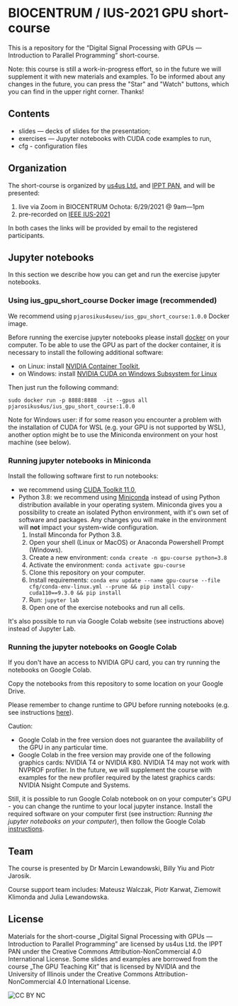 # BIOCENTRUM / IUS-2021 GPU short-course

This is a repository for the “Digital Signal Processing with GPUs — Introduction to Parallel Programming” short-course.

Note: this course is still a work-in-progress effort, so in the future we will supplement it with new materials and examples. To be informed about any changes in the future, you can press the "Star" and "Watch" buttons, which you can find in the upper right corner. Thanks!

## Contents
- slides — decks of slides for the presentation; 
- exercises — Jupyter notebooks with CUDA code examples to run,
- cfg - configuration files 

## Organization
The short-course is organized by [us4us Ltd.](http://us4us.eu/) and [IPPT PAN](http://www.ippt.pan.pl/en/), and will be presented:

1. live via Zoom in BIOCENTRUM Ochota: 6/29/2021 @ 9am—1pm
2. pre-recorded on [IEEE IUS-2021](https://2021.ieee-ius.org/short-courses/)

In both cases the links will be provided by email to the registered participants.

## Jupyter notebooks

In this section we describe how you can get and run the exercise jupyter notebooks.

### Using ius_gpu_short_course Docker image (recommended)

We recommend using `pjarosikus4useu/ius_gpu_short_course:1.0.0` Docker image.

Before running the exercise jupyter notebooks please install [docker](https://docs.docker.com/get-docker/) on your computer. To be able to use the GPU as part of the docker container, it is necessary to install the following additional software:

- on Linux: install [NVIDIA Container Toolkit](https://docs.nvidia.com/datacenter/cloud-native/container-toolkit/install-guide.html),
- on Windows: install [NVIDIA CUDA on Windows Subsystem for Linux](https://docs.nvidia.com/cuda/wsl-user-guide/index.html)

Then just run the following command:

```
sudo docker run -p 8888:8888  -it --gpus all pjarosikus4us/ius_gpu_short_course:1.0.0
```

Note for Windows user: if for some reason you encounter a problem with the installation of CUDA for WSL (e.g. your GPU is not supported by WSL), another option might be to use the Miniconda environment on your host machine (see below).

### Running jupyter notebooks in Miniconda

Install the following software first to run notebooks:
- we recommend using [CUDA Toolkit 11.0](https://developer.nvidia.com/cuda-11.0-download-archive),
- Python 3.8: we recommend using [Miniconda](https://docs.conda.io/en/latest/miniconda.html) instead of using Python distribution available in your operating system. Miniconda gives you a possibility to create an isolated Python environment, with it's own set of software and packages. Any changes you will make in the environment will **not** impact your system-wide configuration.
  1. Install Minconda for Python 3.8.
  2. Open your shell (Linux or MacOS) or Anaconda Powershell Prompt (Windows).
  3. Create a new environment: `conda create -n gpu-course python=3.8`
  4. Activate the environment: `conda activate gpu-course`
  5. Clone this repository on your computer.
  6. Install requirements: `conda env update --name gpu-course --file cfg/conda-env-linux.yml --prune && pip install cupy-cuda110==9.3.0 && pip install ` 
  9. Run: `jupyter lab`
  10. Open one of the exercise notebooks and run all cells.

It's also possible to run via Google Colab website (see instructions above) instead of Jupyter Lab. 

### Running the jupyter notebooks on Google Colab

If you don't have an access to NVIDIA GPU card, you can try running the notebooks on Google Colab.

Copy the notebooks from this repository to some location on your Google Drive. 

Please remember to change runtime to GPU before running notebooks (e.g. see instructions [here](https://www.geeksforgeeks.org/how-to-use-google-colab/)). 

Caution:

- Google Colab in the free version does not guarantee the availability of the GPU in any particular time.
- Google Colab in the free version may provide one of the following graphics cards: NVIDIA T4 or NVIDIA K80. NVIDIA T4 may not work with NVPROF profiler. In the future, we will supplement the course with examples for the new profiler required by the latest graphics cards: NVIDIA Nsight Compute and Systems.

Still, it is possible to run Google Colab notebook on on your computer's GPU - you can change the runtime to your local jupyter instance. Install the required software on your computer first (see instruction: *Running the jupyter notebooks on your computer*), then follow the Google Colab [instructions](https://research.google.com/colaboratory/local-runtimes.html).

## Team
The course is presented by Dr Marcin Lewandowski, Billy Yiu and Piotr Jarosik.

Course support team includes: Mateusz Walczak, Piotr Karwat, Ziemowit Klimonda and Julia Lewandowska.

## License
Materials for the short-course „Digital Signal Processing with GPUs — Introduction to Parallel Programming” are licensed by us4us Ltd. the IPPT PAN under the Creative Commons Attribution-NonCommercial 4.0 International License.
Some slides and examples are borrowed from the course „The GPU Teaching Kit” that is licensed by NVIDIA and the University of Illinois under the Creative Commons Attribution-NonCommercial 4.0 International License.

![CC BY NC](https://mirrors.creativecommons.org/presskit/buttons/88x31/png/by-nc.png "CC BY NC")

